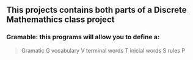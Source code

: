 ## This projects contains both parts of a Discrete Mathemathics class project

### Gramable: this programs will allow you to define a:
> Gramatic G 
> vocabulary V 
> terminal words T 
> inicial words S 
> rules P
